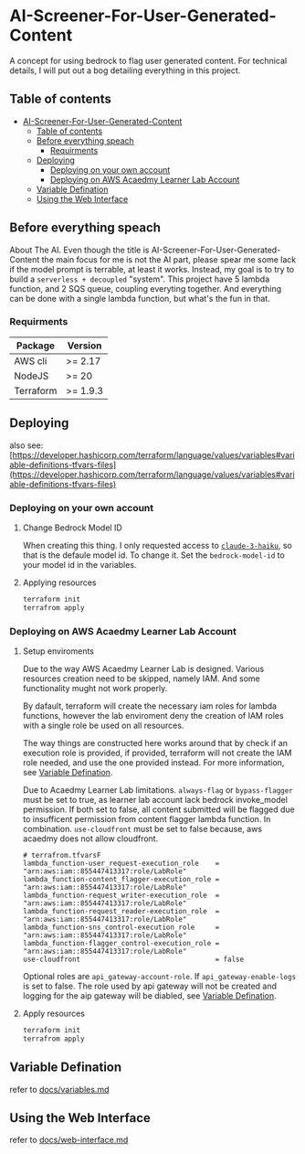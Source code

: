 # AI-Screener-For-User-Generated-Content

A concept for using bedrock to flag user generated content. For technical details, I will put out a bog detailing everything in this project.

## Table of contents

- [AI-Screener-For-User-Generated-Content](#ai-screener-for-user-generated-content)
  - [Table of contents](#table-of-contents)
  - [Before everything speach](#before-everything-speach)
    - [Requirments](#requirments)
  - [Deploying](#deploying)
    - [Deploying on your own account](#deploying-on-your-own-account)
    - [Deploying on AWS Acaedmy Learner Lab Account](#deploying-on-aws-acaedmy-learner-lab-account)
  - [Variable Defination](#variable-defination)
  - [Using the Web Interface](#using-the-web-interface)

## Before everything speach

About The AI. Even though the title is AI-Screener-For-User-Generated-Content the main focus for me is not the AI part, please spear me some lack if the model prompt is terrable, at least it works.  Instead, my goal is to try to build a `serverless + decoupled` "system". This project have 5 lambda function, and 2 SQS queue, coupling everyting together. And everything can be done with a single lambda function, but what's the fun in that.

### Requirments

| Package   | Version  |
|-----------|----------|
| AWS cli   | >= 2.17  |
| NodeJS    | >= 20    |
| Terraform | >= 1.9.3 |

## Deploying

also see: [https://developer.hashicorp.com/terraform/language/values/variables#variable-definitions-tfvars-files](https://developer.hashicorp.com/terraform/language/values/variables#variable-definitions-tfvars-files)

### Deploying on your own account

1. Change Bedrock Model ID

   When creating this thing. I only requested access to [`claude-3-haiku`](https://aws.amazon.com/bedrock/claude/), so that is the defaule model id. To change it. Set the `bedrock-model-id` to your model id in the variables.

2. Applying resources

   ```sh
   terraform init
   terrafrom apply
   ```

### Deploying on AWS Acaedmy Learner Lab Account

1. Setup enviroments

   Due to the way AWS Acaedmy Learner Lab is designed. Various resources creation need to be skipped, namely IAM. And some functionality mught not work properly.

   By dafault, terraform will create the necessary iam roles for lambda functions, however the lab enviroment deny the creation of IAM roles with a single role be used on all resources.

   The way things are constructed here works around that by check if an execution role is provided, if provided, terraform will not create the IAM role needed, and use the one provided instead. For more information, see [Variable Defination](#variable-defination).

   Due to Acaedmy Learner Lab limitations. `always-flag` or `bypass-flagger` must be set to true, as learner lab account lack bedrock invoke_model permission. If both set to false, all content submitted will be flagged due to insufficent permission from content flagger lambda function. In combination. `use-cloudfront` must be set to false because, aws acaedmy does not allow cloudfront.

   ```tfvar
   # terrafrom.tfvarsF
   lambda_function-user_request-execution_role    = "arn:aws:iam::855447413317:role/LabRole"
   lambda_function-content_flagger-execution_role = "arn:aws:iam::855447413317:role/LabRole"
   lambda_function-request_writer-execution_role  = "arn:aws:iam::855447413317:role/LabRole"
   lambda_function-request_reader-execution_role  = "arn:aws:iam::855447413317:role/LabRole"
   lambda_function-sns_control-execution_role     = "arn:aws:iam::855447413317:role/LabRole"
   lambda_function-flagger_control-execution_role = "arn:aws:iam::855447413317:role/LabRole"
   use-cloudfront                                 = false
   ```

   Optional roles are `api_gateway-account-role`. If `api_gateway-enable-logs` is set to false. The role used by api gateway will not be created and logging for the aip gateway will be diabled, see [Variable Defination](#variable-defination).

2. Apply resources

   ```sh
   terraform init
   terrafrom apply
   ```

## Variable Defination

refer to [docs/variables.md](docs/variables.md)

## Using the Web Interface

refer to [docs/web-interface.md](docs/web-interface/README.md)
